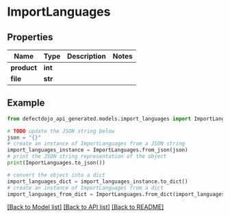 # ImportLanguages


## Properties

Name | Type | Description | Notes
------------ | ------------- | ------------- | -------------
**product** | **int** |  | 
**file** | **str** |  | 

## Example

```python
from defectdojo_api_generated.models.import_languages import ImportLanguages

# TODO update the JSON string below
json = "{}"
# create an instance of ImportLanguages from a JSON string
import_languages_instance = ImportLanguages.from_json(json)
# print the JSON string representation of the object
print(ImportLanguages.to_json())

# convert the object into a dict
import_languages_dict = import_languages_instance.to_dict()
# create an instance of ImportLanguages from a dict
import_languages_from_dict = ImportLanguages.from_dict(import_languages_dict)
```
[[Back to Model list]](../README.md#documentation-for-models) [[Back to API list]](../README.md#documentation-for-api-endpoints) [[Back to README]](../README.md)


